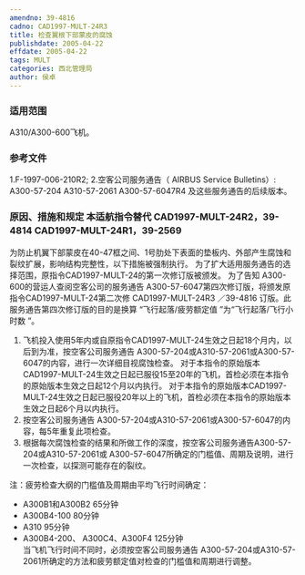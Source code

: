 ```yaml
---
amendno: 39-4816
cadno: CAD1997-MULT-24R3
title: 检查翼根下部蒙皮的腐蚀
publishdate: 2005-04-22
effdate: 2005-04-22
tags: MULT
categories: 西北管理局
author: 侯卓
---
```


### 适用范围 
A310/A300-600飞机。

### 参考文件
1.F-1997-006-210R2; 
2.空客公司服务通告（ AIRBUS Service Bulletins）: A300-57-204 A310-57-2061 A300-57-6047R4
及这些服务通告的后续版本。

### 原因、措施和规定 本适航指令替代 CAD1997-MULT-24R2，39-4814 CAD1997-MULT-24R1，39-2569
为防止机翼下部蒙皮在40-47框之间、1号肋处下表面的垫板内、外部产生腐蚀和裂纹扩展，影响结构完整性，以下措施被强制执行。 为了扩大适用服务通告的选择范围，原指令CAD1997-MULT-24的第一次修订版被颁发。  为了告知 A300-600的营运人查阅空客公司的服务通告 A300-57-6047第四次修订版，将颁发原指令CAD1997-MULT-24第二次修
  CAD1997-MULT-24R3  ／39-4816
订版。此服务通告第四次修订版的目的是换算 “飞行起落/疲劳额定值 ”为“飞行起落/飞行小时数 ”。 
1) 飞机投入使用5年内或自原指令CAD1997-MULT-24生效之日起18个月内，以后到为准，按空客公司服务通告 A300-57-204或A310-57-2061或A300-57-6047的内容，进行一次详细目视腐蚀检查。 
对于本指令的原始版本CAD1997-MULT-24生效之日起已服役15至20年的飞机，首检必须在本指令的原始版本生效之日起12个月以内执行。 
对于本指令的原始版本CAD1997-MULT-24生效之日起已服役20年以上的飞机，首检必须在本指令的原始版本生效之日起6个月以内执行。 
2) 按空客公司服务通告 A300-57-204或A310-57-2061或A300-57-6047的内容，每5年重复此项检查。 
3) 根据每次腐蚀检查的结果和所做工作的深度，按空客公司服务通告A300-57-204或A310-57-2061或 A300-57-6047所确定的门槛值、周期及说明，进行一次检查，以探测可能存在的裂纹。 

注：疲劳检查大纲的门槛值及周期由平均飞行时间确定： 
- A300B1和A300B2  65分钟  
- A300B4-100   80分钟  
- A310 95分钟  
- A300B4-200、 A300C4、A300F4  125分钟  
当飞机飞行时间不同时，必须按空客公司服务通告 A300-57-204或A310-57-2061所确定的方法和疲劳额定值对检查的门槛值和周期进行调整。
